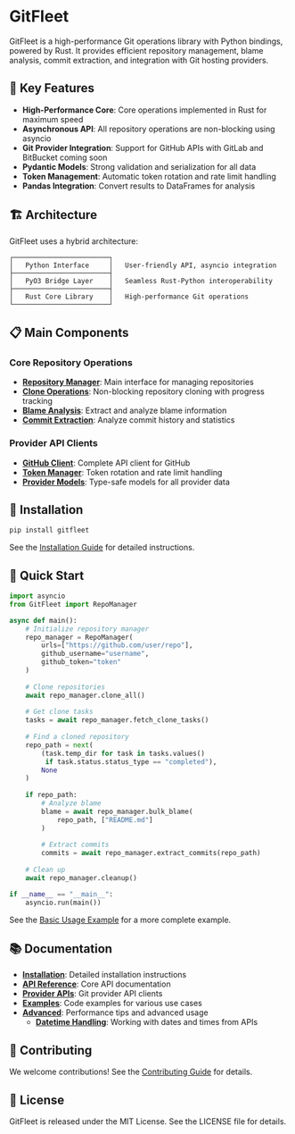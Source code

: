 # GitFleet

GitFleet is a high-performance Git operations library with Python bindings, powered by Rust. It provides efficient repository management, blame analysis, commit extraction, and integration with Git hosting providers.

## 🚀 Key Features

- **High-Performance Core**: Core operations implemented in Rust for maximum speed
- **Asynchronous API**: All repository operations are non-blocking using asyncio
- **Git Provider Integration**: Support for GitHub APIs with GitLab and BitBucket coming soon
- **Pydantic Models**: Strong validation and serialization for all data
- **Token Management**: Automatic token rotation and rate limit handling
- **Pandas Integration**: Convert results to DataFrames for analysis

## 🏗️ Architecture

GitFleet uses a hybrid architecture:

```
┌────────────────────────┐
│   Python Interface     │   User-friendly API, asyncio integration
├────────────────────────┤
│   PyO3 Bridge Layer    │   Seamless Rust-Python interoperability
├────────────────────────┤
│   Rust Core Library    │   High-performance Git operations
└────────────────────────┘
```

## 📋 Main Components

### Core Repository Operations

- [**Repository Manager**](RepoManager.md): Main interface for managing repositories
- [**Clone Operations**](api/clone-monitoring.md): Non-blocking repository cloning with progress tracking
- [**Blame Analysis**](api/blame-commit.md): Extract and analyze blame information
- [**Commit Extraction**](api/blame-commit.md): Analyze commit history and statistics

### Provider API Clients

- [**GitHub Client**](providers/github.md): Complete API client for GitHub
- [**Token Manager**](token-management.md): Token rotation and rate limit handling
- [**Provider Models**](providers/models.md): Type-safe models for all provider data

## 🔧 Installation

```bash
pip install gitfleet
```

See the [Installation Guide](installation.md) for detailed instructions.

## 🚦 Quick Start

```python
import asyncio
from GitFleet import RepoManager

async def main():
    # Initialize repository manager
    repo_manager = RepoManager(
        urls=["https://github.com/user/repo"],
        github_username="username",
        github_token="token"
    )
    
    # Clone repositories
    await repo_manager.clone_all()
    
    # Get clone tasks
    tasks = await repo_manager.fetch_clone_tasks()
    
    # Find a cloned repository
    repo_path = next(
        (task.temp_dir for task in tasks.values() 
         if task.status.status_type == "completed"),
        None
    )
    
    if repo_path:
        # Analyze blame
        blame = await repo_manager.bulk_blame(
            repo_path, ["README.md"]
        )
        
        # Extract commits
        commits = await repo_manager.extract_commits(repo_path)
    
    # Clean up
    await repo_manager.cleanup()

if __name__ == "__main__":
    asyncio.run(main())
```

See the [Basic Usage Example](examples/basic-usage.md) for a more complete example.

## 📚 Documentation

- [**Installation**](installation.md): Detailed installation instructions
- [**API Reference**](api/index.md): Core API documentation
- [**Provider APIs**](providers/index.md): Git provider API clients
- [**Examples**](examples/basic-usage.md): Code examples for various use cases
- [**Advanced**](advanced/performance.md): Performance tips and advanced usage
  - [**Datetime Handling**](advanced/datetime-handling.md): Working with dates and times from APIs

## 🤝 Contributing

We welcome contributions! See the [Contributing Guide](development/contributing.md) for details.

## 📄 License

GitFleet is released under the MIT License. See the LICENSE file for details.